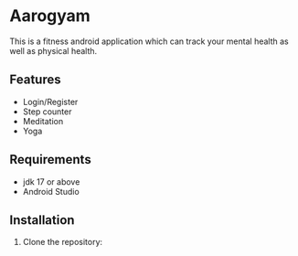 # Aarogyam

This is a fitness android application which can track your mental health as well as physical health.

## Features

- Login/Register
- Step counter
- Meditation
- Yoga

## Requirements

- jdk 17 or above
- Android Studio

## Installation

1. Clone the repository:

```bash

